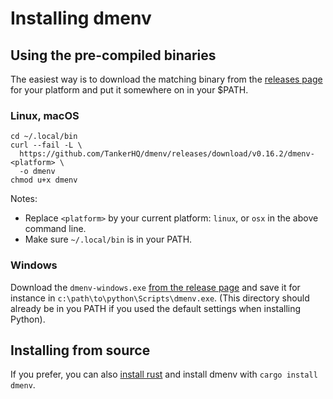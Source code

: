 # Installing dmenv

## Using the pre-compiled binaries

The easiest way is to download the matching binary from the [releases page](https://github.com/TankerHQ/dmenv/releases) for your platform and put it
somewhere on in your $PATH.

### Linux, macOS

```console
cd ~/.local/bin
curl --fail -L \
  https://github.com/TankerHQ/dmenv/releases/download/v0.16.2/dmenv-<platform> \
  -o dmenv
chmod u+x dmenv
```
Notes:

* Replace `<platform>` by your current platform: `linux`, or `osx` in the above command line.
* Make sure `~/.local/bin` is in your PATH.

### Windows

Download the `dmenv-windows.exe` [from the release
page](https://github.com/TankerHQ/dmenv/releases) and save it for instance in
`c:\path\to\python\Scripts\dmenv.exe`. (This directory should already be in you PATH if you
used the default settings when installing Python).

## Installing from source

If you prefer, you can also [install rust](https://www.rust-lang.org/en-US/install.html) and install dmenv with `cargo install dmenv`.
